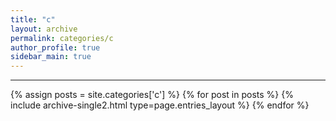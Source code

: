 ```yaml
---
title: "c"
layout: archive
permalink: categories/c
author_profile: true
sidebar_main: true
---
```


<!-- 공백이 포함되어 있는 카테고리 이름의 경우 site.categories.['a b c'] 이런식으로! -->

***

{% assign posts = site.categories['c'] %}
{% for post in posts %} {% include archive-single2.html type=page.entries_layout %} {% endfor %}
